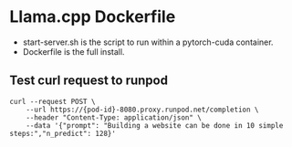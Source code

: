 # Llama.cpp Dockerfile

- start-server.sh is the script to run within a pytorch-cuda container.
- Dockerfile is the full install.

## Test curl request to runpod
```
curl --request POST \
    --url https://{pod-id}-8080.proxy.runpod.net/completion \
    --header "Content-Type: application/json" \
    --data '{"prompt": "Building a website can be done in 10 simple steps:","n_predict": 128}'
``` 